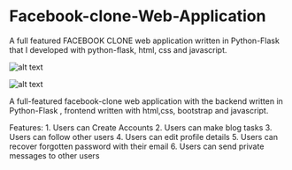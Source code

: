 # Facebook-clone-Web-Application
A full featured FACEBOOK CLONE web application written in Python-Flask that I developed with python-flask, html, css and javascript.


![alt text](https://upload.wikimedia.org/wikipedia/commons/thumb/3/3c/Flask_logo.svg/1200px-Flask_logo.svg.png)

![alt text](https://blog.theodo.com/static/daf0a6158eac76e700891058b02de9cc/a79d3/facebook2.png)

A full-featured facebook-clone web application with the backend written in Python-Flask , frontend written with html,css, bootstrap and javascript. 

Features: 1. Users can Create Accounts
          2. Users can make blog tasks
          3. Users can follow other users
          4. Users can edit profile details 
          5. Users can recover forgotten password with their email
          6. Users can send private messages to other users
